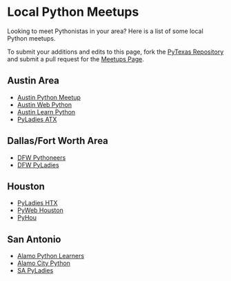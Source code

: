 # Local Python Meetups

Looking to meet Pythonistas in your area? Here is a list of some local Python meetups.

To submit your additions and edits to this page, fork the [PyTexas Repository](https://github.com/pytexas/PyTexas2017) and submit a pull request for the [Meetups Page](https://github.com/pytexas/PyTexas2017/blob/master/app/md/community/meetups.md).

## Austin Area

- [Austin Python Meetup](http://www.meetup.com/austinpython/)
- [Austin Web Python](http://www.meetup.com/austinwebpythonusergroup/)
- [Austin Learn Python](http://www.meetup.com/AustinLearnPython/)
- [PyLadies ATX](http://www.meetup.com/PyLadies-ATX/)

## Dallas/Fort Worth Area

- [DFW Pythoneers](http://www.meetup.com/dfwpython/)
- [DFW PyLadies](http://www.meetup.com/DFW-PyLadies/)

## Houston

- [PyLadies HTX](http://www.meetup.com/PyLadies-HTX/)
- [PyWeb Houston](http://www.meetup.com/python-web-houston/)
- [PyHou](http://www.meetup.com/python-14/)

## San Antonio

- [Alamo Python Learners](http://www.meetup.com/Alamo-Python-Learners/)
- [Alamo City Python](http://www.meetup.com/Alamo-City-Python-Group/)
- [SA PyLadies](http://www.meetup.com/SA-PyLadies-Meetup/)
